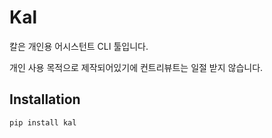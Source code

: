 # Kal
칼은 개인용 어시스턴트 CLI 툴입니다.

개인 사용 목적으로 제작되어있기에 컨트리뷰트는 일절 받지 않습니다.


## Installation

```shell script
pip install kal
```
